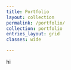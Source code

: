 ```yaml
---
title: Portfolio
layout: collection
permalink: /portfolio/
collection: portfolio
entries_layout: grid
classes: wide

---
```


hi